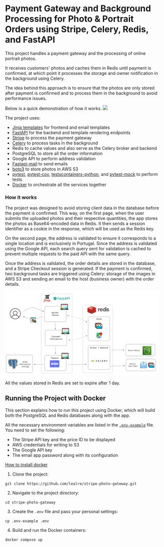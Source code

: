 # Payment Gateway and Background Processing for Photo & Portrait Orders using Stripe, Celery, Redis, and FastAPI

This project handles a payment gateway and the processing of online portrait photos.

It receives customers' photos and caches them in Redis until payment is confirmed, at which point it processes the storage and owner notification in the background using Celery.

The idea behind this approach is to ensure that the photos are only stored after payment is confirmed and to process them in the background to avoid performance issues.

Below is a quick demonstration of how it works.
![](media/demo.gif)

The project uses:

- [Jinja templates](https://jinja.palletsprojects.com/en/stable/) for frontend and email templates
- [FastAPI](https://fastapi.tiangolo.com/) for the backend and template rendering endpoints
- [Stripe](https://stripe.com/pt-pt) to process the payment gateway
- [Celery](https://docs.celeryq.dev/en/stable/index.html) to process tasks in the background
- Redis to cache values and also serve as the Celery broker and backend
- PostgreSQL to store all the order information
- Google API to perform address validation
- [Fastapi-mail](https://sabuhish.github.io/fastapi-mail/) to send emails
- [boto3](https://boto3.amazonaws.com/v1/documentation/api/latest/index.html) to store photos in AWS S3
- [pytest](https://docs.pytest.org/en/stable/), [pytest-cov](https://pytest-cov.readthedocs.io/en/latest/config.html), [testscontainers-python](https://testcontainers-python.readthedocs.io/en/latest/), and [pytest-mock](https://pytest-mock.readthedocs.io/en/latest/) to perform tests
- [Docker](https://www.docker.com/) to orchestrate all the services together

### How it works

The project was designed to avoid storing client data in the database before the payment is confirmed. This way, on the first page, when the user submits the uploaded photos and their respective quantities, the app stores the photos as Base64-encoded data in Redis. It then sends a session identifier as a cookie in the response, which will be used as the Redis key.

On the second page, the address is validated to ensure it corresponds to a single location and is exclusively in Portugal. Since the address is validated using the Google API, each search query sent for validation is cached to prevent multiple requests to the paid API with the same query.

Once the address is validated, the order details are stored in the database, and a Stripe Checkout session is generated. If the payment is confirmed, two background tasks are triggered using Celery: storage of the images in AWS S3 and sending an email to the host (business owner) with the order details.

![](media/workflow.png)

All the values stored in Redis are set to expire after 1 day.

## Running the Project with Docker

This section explains how to run this project using Docker, which will build both the PostgreSQL and Redis databases along with the app.

All the necessary environment variables are listed in the [`.env-example`](.env-example) file. You need to set the following:

- The Stripe API key and the price ID to be displayed
- AWS credentials for writing to S3
- The Google API key
- The email app password along with its configuration

[How to install docker](https://docs.docker.com/get-started/get-docker/)

1. Clone the project:

```shell
git clone https://github.com/lealre/stripe-photo-gateway.git
```

2. Navigate to the project directory:

```shell
cd stripe-photo-gateway
```

3. Create the `.env` file and pass your personal settings:

```shell
cp .env-example .env
```

4. Build and run the Docker containers:

```shell
docker compose up
```
